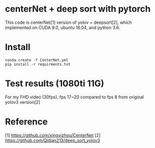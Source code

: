 # centerNet + deep sort with pytorch 

This code is centerNet[1] version of yolov + deepsort[2], which implemented on CUDA 9.0, ubuntu 16.04, and python 3.6.


# Install

```
conda create -f CenterNet.yml
pip install -r requirments.txt
```

# Test results (1080ti 11G)
For my FHD video (30fps), 
fps 17~20 compared to fps 8 from original yolov3 version[2]



# Reference
[1] https://github.com/xingyizhou/CenterNet
[2] https://github.com/Qidian213/deep_sort_yolov3
